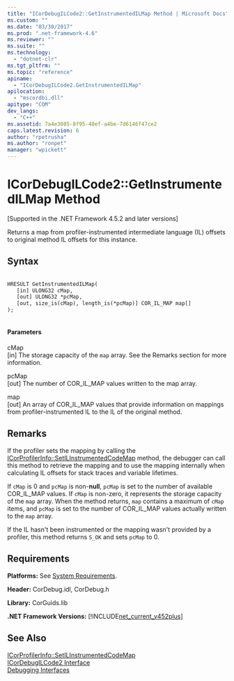 ```yaml
---
title: "ICorDebugILCode2::GetInstrumentedILMap Method | Microsoft Docs"
ms.custom: ""
ms.date: "03/30/2017"
ms.prod: ".net-framework-4.6"
ms.reviewer: ""
ms.suite: ""
ms.technology: 
  - "dotnet-clr"
ms.tgt_pltfrm: ""
ms.topic: "reference"
apiname: 
  - "ICorDebugILCode2.GetInstrumentedILMap"
apilocation: 
  - "mscordbi.dll"
apitype: "COM"
dev_langs: 
  - "C++"
ms.assetid: 7a4e3085-8f95-40ef-a4be-7d6146f47ce2
caps.latest.revision: 6
author: "rpetrusha"
ms.author: "ronpet"
manager: "wpickett"
---
```

# ICorDebugILCode2::GetInstrumentedILMap Method
[Supported in the .NET Framework 4.5.2 and later versions]  
  
 Returns a map from profiler-instrumented intermediate language (IL) offsets to original method IL offsets for this instance.  
  
## Syntax  
  
```vb  
  
HRESULT GetInstrumentedILMap(  
   [in] ULONG32 cMap,  
   [out] ULONG32 *pcMap,  
   [out, size_is(cMap), length_is(*pcMap)] COR_IL_MAP map[]  
);  
  
```  
  
#### Parameters  
 cMap  
 [in] The storage capacity of the `map` array. See the Remarks section for more information.  
  
 pcMap  
 [out] The number of COR_IL_MAP values written to the map array.  
  
 map  
 [out] An array of COR_IL_MAP values that provide information on mappings from profiler-instrumented IL to the IL of the original method.  
  
## Remarks  
 If the profiler sets the mapping by calling the [ICorProfilerInfo::SetILInstrumentedCodeMap](../../../../docs/framework/unmanaged-api/profiling/icorprofilerinfo-setilinstrumentedcodemap-method.md) method, the debugger can call this method to retrieve the mapping and to use the mapping internally when calculating IL offsets for stack traces and variable lifetimes.  
  
 If `cMap` is 0 and `pcMap` is non-**null**, `pcMap` is set to the number of available COR_IL_MAP values. If `cMap` is non-zero, it represents the storage capacity of the `map` array. When the method returns, `map` contains a maximum of `cMap` items, and `pcMap` is set to the number of COR_IL_MAP values actually written to the `map` array.  
  
 If the IL hasn't been instrumented or the mapping wasn't provided by a profiler, this method returns `S_OK` and sets `pcMap` to 0.  
  
## Requirements  
 **Platforms:** See [System Requirements](../../../../docs/framework/getting-started/system-requirements.md).  
  
 **Header:** CorDebug.idl, CorDebug.h  
  
 **Library:** CorGuids.lib  
  
 **.NET Framework Versions:** [!INCLUDE[net_current_v452plus](../../../../includes/net-current-v452plus-md.md)]  
  
## See Also  
 [ICorProfilerInfo::SetILInstrumentedCodeMap](../../../../docs/framework/unmanaged-api/profiling/icorprofilerinfo-setilinstrumentedcodemap-method.md)   
 [ICorDebugILCode2 Interface](../../../../docs/framework/unmanaged-api/debugging/icordebugilcode2-interface.md)   
 [Debugging Interfaces](../../../../docs/framework/unmanaged-api/debugging/debugging-interfaces.md)